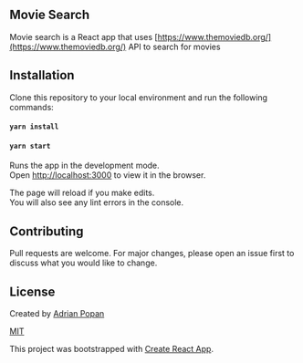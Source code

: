 ## Movie Search

Movie search is a React app that uses [https://www.themoviedb.org/](https://www.themoviedb.org/) API to search for movies

## Installation

Clone this repository to your local environment and run the following commands:

#### `yarn install`

#### `yarn start`

Runs the app in the development mode.<br />
Open [http://localhost:3000](http://localhost:3000) to view it in the browser.

The page will reload if you make edits.<br />
You will also see any lint errors in the console.

## Contributing

Pull requests are welcome. For major changes, please open an issue first to discuss what you would like to change.

## License

Created by [Adrian Popan](http://www.adrianpopan.dev/)

[MIT](https://choosealicense.com/licenses/mit/)

This project was bootstrapped with [Create React App](https://github.com/facebook/create-react-app).